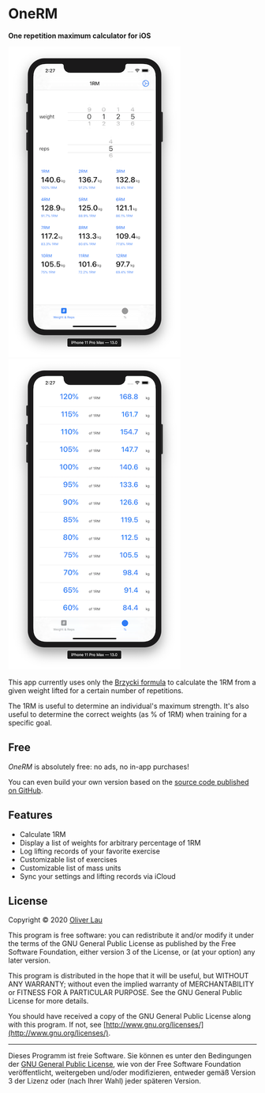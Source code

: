 #  OneRM

__One repetition maximum calculator for iOS__

![Main screen](1rm-main.png) ![Percentages screen](percentages.png)

This app currently uses only the [Brzycki formula](https://en.wikipedia.org/wiki/One-repetition_maximum#Brzycki) to calculate the 1RM from a given weight lifted for a certain number of repetitions.

The 1RM is useful to determine an individual's maximum strength. It's also useful to determine the correct weights (as % of 1RM) when training for a specific goal. 


## Free

_OneRM_ is absolutely free: no ads, no in-app purchases! 

You can even build your own version based on the [source code published on GitHub](https://github.com/ola-ct/1RM).

## Features

 - Calculate 1RM
 - Display a list of weights for arbitrary percentage of 1RM
 - Log lifting records of your favorite exercise
 - Customizable list of exercises
 - Customizable list of mass units
 - Sync your settings and lifting records via iCloud

## License

Copyright &copy; 2020 [Oliver Lau](mailto:oliver@ersatzworld.net)

This program is free software: you can redistribute it and/or modify it under the terms of the GNU General Public License as published by the Free Software Foundation, either version 3 of the License, or (at your option) any later version.

This program is distributed in the hope that it will be useful, but WITHOUT ANY WARRANTY; without even the implied warranty of MERCHANTABILITY or FITNESS FOR A PARTICULAR PURPOSE.  See the GNU General Public License for more details.

You should have received a copy of the GNU General Public License along with this program. If not, see [http://www.gnu.org/licenses/](http://www.gnu.org/licenses/).

---

Dieses Programm ist freie Software. Sie können es unter den Bedingungen der [GNU General Public License](http://www.gnu.org/licenses/gpl-3.0), wie von der Free Software Foundation veröffentlicht, weitergeben und/oder modifizieren, entweder gemäß Version 3 der Lizenz oder (nach Ihrer Wahl) jeder späteren Version.


